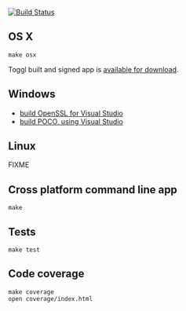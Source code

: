 [![Build Status](https://travis-ci.org/toggl/toggldesktop.png)](https://travis-ci.org/toggl/toggldesktop)

OS X
----
```
make osx
```
Toggl built and signed app is [available for download](https://www.toggl.com/api/v8/installer?platform=darwin&app=td&channel=stable). 

Windows
-------
* [build OpenSSL for Visual Studio](http://developer.covenanteyes.com/building-openssl-for-visual-studio/)
* [build POCO, using Visual Studio](https://github.com/pocoproject/poco/blob/develop/README)

Linux
-----
FIXME


Cross platform command line app
-------------------------------
```
make
```


Tests
-----
```
make test
```

Code coverage
-------------
```
make coverage
open coverage/index.html
```

